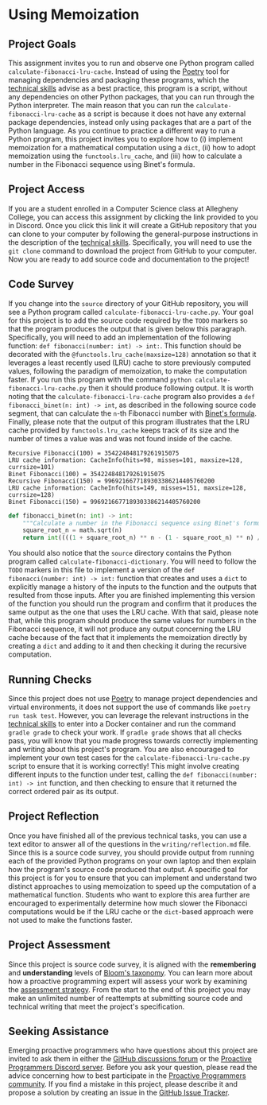# Using Memoization

## Project Goals

This assignment invites you to run and observe one Python program called
`calculate-fibonacci-lru-cache`. Instead of using the
[Poetry](https://python-poetry.org/) tool for managing dependencies and
packaging these programs, which the [technical
skills](/proactive-skills/introduction-proactive-skills/) advise as a
best practice, this program is a script, without any dependencies on
other Python packages, that you can run through the Python interpreter.
The main reason that you can run the `calculate-fibonacci-lru-cache` as
a script is because it does not have any external package dependencies,
instead only using packages that are a part of the Python language. As
you continue to practice a different way to run a Python program, this
project invites you to explore how to (i) implement memoization for a
mathematical computation using a `dict`, (ii) how to adopt memoization
using the `functools.lru_cache`, and (iii) how to calculate a number in
the Fibonacci sequence using Binet's formula.

## Project Access

If you are a student enrolled in a Computer Science class at Allegheny College,
you can access this assignment by clicking the link provided to you in Discord.
Once you click this link it will create a GitHub repository that you can clone
to your computer by following the general-purpose instructions in the
description of the [technical
skills](/proactive-skills/introduction-proactive-skills/). Specifically, you
will need to use the `git clone` command to download the project from GitHub to
your computer. Now you are ready to add source code and documentation to the
project!

## Code Survey

If you change into the `source` directory of your GitHub repository, you will
see a Python program called `calculate-fibonacci-lru-cache.py`. Your goal for
this project is to add the source code required by the `TODO` markers so that
the program produces the output that is given below this paragraph.
Specifically, you will need to add an implementation of the following function:
`def fibonacci(number: int) -> int:`. This function should be decorated with the
`@functools.lru_cache(maxsize=128)` annotation so that it leverages a least
recently used (LRU) cache to store previously computed values, following the
paradigm of memoization, to make the computation faster. If you run this program
with the command `python calculate-fibonacci-lru-cache.py` then it should
produce following output. It is worth noting that the
`calculate-fibonacci-lru-cache` program also provides a `def fibonacci_binet(n:
int) -> int`, as described in the following source code segment, that can
calculate the `n`-th Fibonacci number with [Binet's
formula](https://artofproblemsolving.com/wiki/index.php/Binet%27s_Formula).
Finally, please note that the output of this program illustrates that the LRU
cache provided by `functools.lru_cache` keeps track of its size and the number
of times a value was and was not found inside of the cache.

```text
Recursive Fibonacci(100) = 354224848179261915075
LRU cache information: CacheInfo(hits=98, misses=101, maxsize=128, currsize=101)
Binet Fibonacci(100) = 354224848179261915075
Recursive Fibonacci(150) = 9969216677189303386214405760200
LRU cache information: CacheInfo(hits=149, misses=151, maxsize=128, currsize=128)
Binet Fibonacci(150) = 9969216677189303386214405760200
```
```python linenums="1"
def fibonacci_binet(n: int) -> int:
    """Calculate a number in the Fibonacci sequence using Binet's formula."""
    square_root_n = math.sqrt(n)
    return int((((1 + square_root_n) ** n - (1 - square_root_n) ** n) / (2 ** n * square_root_n)))
```

You should also notice that the `source` directory contains the Python program
called `calculate-fibonacci-dictionary`. You will need to follow the `TODO`
markers in this file to implement a version of the `def fibonacci(number: int)
-> int:` function that creates and uses a `dict` to explicitly manage a history
of the inputs to the function and the outputs that resulted from those inputs.
After you are finished implementing this version of the function you should run
the program and confirm that it produces the same output as the one that uses
the LRU cache. With that said, please note that, while this program should
produce the same values for numbers in the Fibonacci sequence, it will not
produce any output concerning the LRU cache because of the fact that it
implements the memoization directly by creating a `dict` and adding to it and
then checking it during the recursive computation.

## Running Checks

Since this project does not use [Poetry](https://python-poetry.org/) to manage
project dependencies and virtual environments, it does not support the use of
commands like `poetry run task test`. However, you can leverage the relevant
instructions in the [technical
skills](/proactive-skills/introduction-proactive-skills/) to enter into a Docker
container and run the command `gradle grade` to check your work. If `gradle
grade` shows that all checks pass, you will know that you made progress towards
correctly implementing and writing about this project's program. You are also
encouraged to implement your own test cases for the
`calculate-fibonacci-lru-cache.py` script to ensure that it is working
correctly! This might involve creating different inputs to the function under
test, calling the `def fibonacci(number: int) -> int` function, and then
checking to ensure that it returned the correct ordered pair as its output.

## Project Reflection

Once you have finished all of the previous technical tasks, you can use a text
editor to answer all of the questions in the `writing/reflection.md` file. Since
this is a source code survey, you should provide output from running each of the
provided Python programs on your own laptop and then explain how the program's
source code produced that output. A specific goal for this project is for you to
ensure that you can implement and understand two distinct approaches to using
memoization to speed up the computation of a mathematical function. Students who
want to explore this area further are encouraged to experimentally determine how
much slower the Fibonacci computations would be if the LRU cache or the
`dict`-based approach were not used to make the functions faster.

## Project Assessment

Since this project is source code survey, it is aligned with the **remembering**
and **understanding** levels of [Bloom's
taxonomy](proactive-learning/blooms-taxonomy/). You can learn more about how a
proactive programming expert will assess your work by examining the [assessment
strategy](/proactive-learning/assessment-strategy/). From the start to the end
of this project you may make an unlimited number of reattempts at submitting
source code and technical writing that meet the project's specification.

## Seeking Assistance

Emerging proactive programmers who have questions about this project are invited
to ask them in either the [GitHub discussions
forum](https://github.com/ProactiveProgrammers/www.proactiveprogrammers.com/discussions)
or the [Proactive Programmers Discord server](https://discord.gg/kjah8MFYbR).
Before you ask your question, please read the advice concerning how to best
participate in the [Proactive Programmers
community](https://proactiveprogrammers.com/proactive-community/community-connections/).
If you find a mistake in this project, please describe it and propose a solution
by creating an issue in the [GitHub Issue
Tracker](https://github.com/ProactiveProgrammers/www.proactiveprogrammers.com/issues).
